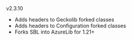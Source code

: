 v2.3.10

- Adds headers to Geckolib forked classes
- Adds headers to Configuration forked classes
- Forks SBL into AzureLib for 1.21+